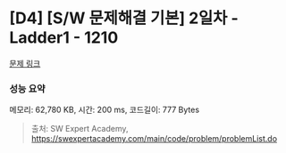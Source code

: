 # [D4] [S/W 문제해결 기본] 2일차 - Ladder1 - 1210 

[문제 링크](https://swexpertacademy.com/main/code/problem/problemDetail.do?contestProbId=AV14ABYKADACFAYh) 

### 성능 요약

메모리: 62,780 KB, 시간: 200 ms, 코드길이: 777 Bytes



> 출처: SW Expert Academy, https://swexpertacademy.com/main/code/problem/problemList.do